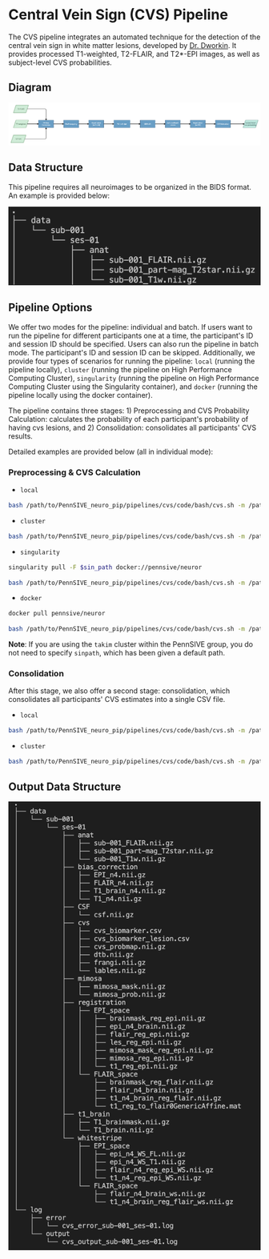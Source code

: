 # Central Vein Sign (CVS) Pipeline

The CVS pipeline integrates an automated technique for the detection of the central vein sign in white matter lesions, developed by [Dr. Dworkin](https://www.ncbi.nlm.nih.gov/pmc/articles/PMC6177309/). It provides processed T1-weighted, T2-FLAIR, and T2*-EPI images, as well as subject-level CVS probabilities.

## Diagram
![CVS Workflow](/pipelines/cvs/figure/cvs_pipeline.png)

## Data Structure
This pipeline requires all neuroimages to be organized in the BIDS format. An example is provided below:

![Data Structure](/pipelines/cvs/figure/data_structure.png)

## Pipeline Options
We offer two modes for the pipeline: individual and batch. If users want to run the pipeline for different participants one at a time, the participant's ID and session ID should be specified. Users can also run the pipeline in batch mode. The participant's ID and session ID can be skipped. Additionally, we provide four types of scenarios for running the pipeline: `local` (running the pipeline locally), `cluster` (running the pipeline on High Performance Computing Cluster), `singularity` (running the pipeline on High Performance Computing Cluster using the Singularity container), and `docker` (running the pipeline locally using the docker container). 

The pipeline contains three stages: 1) Preprocessing and CVS Probability Calculation: calculates the probability of each participant's probability of having cvs lesions, and 2) Consolidation: consolidates all participants' CVS results.

Detailed examples are provided below (all in individual mode):

### Preprocessing & CVS Calculation

-   `local` 
```bash
bash /path/to/PennSIVE_neuro_pip/pipelines/cvs/code/bash/cvs.sh -m /path/to/project -p sub-001 --ses ses-01 -t "*_T1w.nii.gz" -f "*_FLAIR.nii.gz" -e "*_T2star.nii.gz" -s TRUE --mode individual -c "local" --toolpath /path/to/PennSIVE_neuro_pip
```

-   `cluster`
```bash
bash /path/to/PennSIVE_neuro_pip/pipelines/cvs/code/bash/cvs.sh -m /path/to/project -p sub-001 --ses ses-01 -t "*_T1w.nii.gz" -f "*_FLAIR.nii.gz" -e "*_T2star.nii.gz" -s TRUE --mode individual -c "cluster" --toolpath /path/to/PennSIVE_neuro_pip
```

-   `singularity` 
```bash
singularity pull -F $sin_path docker://pennsive/neuror
```
```bash
bash /path/to/PennSIVE_neuro_pip/pipelines/cvs/code/bash/cvs.sh -m /path/to/project -p sub-001 --ses ses-01 -t "*_T1w.nii.gz" -f "*_FLAIR.nii.gz" -e "*_T2star.nii.gz" -s TRUE --mode individual -c "singularity" --toolpath /path/to/PennSIVE_neuro_pip --sinpath $sin_path
```

-   `docker`

```bash
docker pull pennsive/neuror
```

```bash
bash /path/to/PennSIVE_neuro_pip/pipelines/cvs/code/bash/cvs.sh -m /path/to/project -p sub-001 --ses ses-01 -t "*_T1w.nii.gz" -f "*_FLAIR.nii.gz" -e "*_T2star.nii.gz" -s TRUE --mode individual -c "docker" --toolpath /path/to/PennSIVE_neuro_pip 
```
**Note**: If you are using the `takim` cluster within the PennSIVE group, you do not need to specify `sinpath`, which has been given a default path.

### Consolidation

After this stage, we also offer a second stage: consolidation, which consolidates all participants' CVS estimates into a single CSV file.

-   `local`

```bash
bash /path/to/PennSIVE_neuro_pip/pipelines/cvs/code/bash/cvs.sh -m /path/to/project --step consolidation -c "local" --toolpath /path/to/PennSIVE_neuro_pip 
```

-   `cluster`

```bash
bash /path/to/PennSIVE_neuro_pip/pipelines/cvs/code/bash/cvs.sh -m /path/to/project --step consolidation -c "cluster" --toolpath /path/to/PennSIVE_neuro_pip 
```

## Output Data Structure
![Output](/pipelines/cvs/figure/output.png)